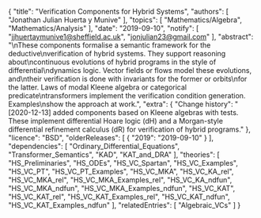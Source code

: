 {
    "title": "Verification Components for Hybrid Systems",
    "authors": [
        "Jonathan Julian Huerta y Munive"
    ],
    "topics": [
        "Mathematics/Algebra",
        "Mathematics/Analysis"
    ],
    "date": "2019-09-10",
    "notify": [
        "jjhuertaymunive1@sheffield.ac.uk",
        "jonjulian23@gmail.com"
    ],
    "abstract": "\nThese components formalise a semantic framework for the deductive\nverification of hybrid systems. They support reasoning about\ncontinuous evolutions of hybrid programs in the style of differential\ndynamics logic. Vector fields or flows model these evolutions, and\ntheir verification is done with invariants for the former or orbits\nfor the latter. Laws of modal Kleene algebra or categorical predicate\ntransformers implement the verification condition generation. Examples\nshow the approach at work.",
    "extra": {
        "Change history": "[2020-12-13] added components based on Kleene algebras with tests. These implement differential Hoare logic (dH) and a Morgan-style differential refinement calculus (dR) for verification of hybrid programs."
    },
    "licence": "BSD",
    "olderReleases": [
        {
            "2019": "2019-09-10"
        }
    ],
    "dependencies": [
        "Ordinary_Differential_Equations",
        "Transformer_Semantics",
        "KAD",
        "KAT_and_DRA"
    ],
    "theories": [
        "HS_Preliminaries",
        "HS_ODEs",
        "HS_VC_Spartan",
        "HS_VC_Examples",
        "HS_VC_PT",
        "HS_VC_PT_Examples",
        "HS_VC_MKA",
        "HS_VC_KA_rel",
        "HS_VC_MKA_rel",
        "HS_VC_MKA_Examples_rel",
        "HS_VC_KA_ndfun",
        "HS_VC_MKA_ndfun",
        "HS_VC_MKA_Examples_ndfun",
        "HS_VC_KAT",
        "HS_VC_KAT_rel",
        "HS_VC_KAT_Examples_rel",
        "HS_VC_KAT_ndfun",
        "HS_VC_KAT_Examples_ndfun"
    ],
    "relatedEntries": [
        "Algebraic_VCs"
    ]
}